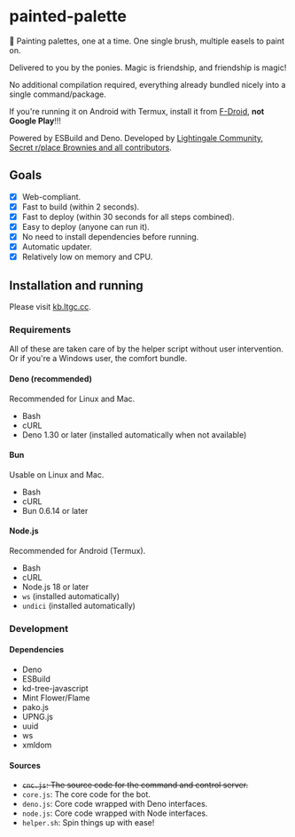 # painted-palette
🎨 Painting palettes, one at a time. One single brush, multiple easels to paint on.

Delivered to you by the ponies. Magic is friendship, and friendship is magic!

No additional compilation required, everything already bundled nicely into a single command/package.

If you're running it on Android with Termux, install it from [F-Droid](https://f-droid.org/en/packages/com.termux/#versions), **not Google Play**!!!

Powered by ESBuild and Deno. Developed by [Lightingale Community, Secret r/place Brownies and all contributors](CREDITS.md).

<!--[Why is there a JavaScript headless bot now?](WHY.md)-->

## Goals
- [x] Web-compliant.
- [x] Fast to build (within 2 seconds).
- [x] Fast to deploy (within 30 seconds for all steps combined).
- [x] Easy to deploy (anyone can run it).
- [x] No need to install dependencies before running.
- [x] Automatic updater.
- [x] Relatively low on memory and CPU.

## Installation and running
Please visit [kb.ltgc.cc](https://kb.ltgc.cc/painted/).

### Requirements
All of these are taken care of by the helper script without user intervention. Or if you're a Windows user, the comfort bundle.

#### Deno (recommended)
Recommended for Linux and Mac.

* Bash
* cURL
* Deno 1.30 or later (installed automatically when not available)

#### Bun
Usable on Linux and Mac.

* Bash
* cURL
* Bun 0.6.14 or later

#### Node.js
Recommended for Android (Termux).

* Bash
* cURL
* Node.js 18 or later
* `ws` (installed automatically)
* `undici` (installed automatically)

### Development
#### Dependencies
* Deno
* ESBuild
* kd-tree-javascript
* Mint Flower/Flame
* pako.js
* UPNG.js
* uuid
* ws
* xmldom

#### Sources
* ~~`cnc.js`: The source code for the command and control server.~~
* `core.js`: The core code for the bot.
* `deno.js`: Core code wrapped with Deno interfaces.
* `node.js`: Core code wrapped with Node interfaces.
* `helper.sh`: Spin things up with ease!
